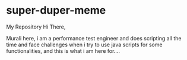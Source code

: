 # super-duper-meme
My Repository
Hi There,

Murali here, i am a performance test engineer and does scripting all the time and face challenges when i try to use java scripts for some functionalities, and this is what i am here for....
